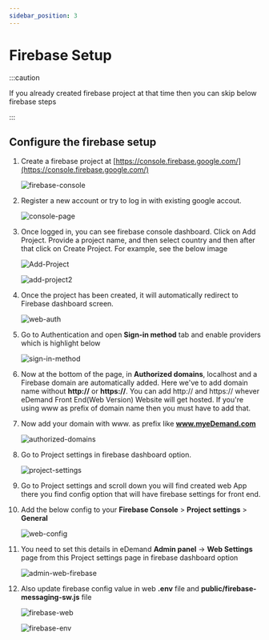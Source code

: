 ```yaml
---
sidebar_position: 3
---
```


# Firebase Setup

:::caution

If you already created firebase project at that time then you can skip below firebase steps

:::

## Configure the firebase setup

1. Create a firebase project at [https://console.firebase.google.com/](https://console.firebase.google.com/)

   ![firebase-console](../../static/img/firebase/firebase-console.png)

2. Register a new account or try to log in with existing google accout.

   ![console-page](../../static/img/firebase/console-page.png)

3. Once logged in, you can see firebase console dashboard. Click on Add Project. Provide a project name, and then select country and then after that click on Create Project. For example, see the below image

   ![Add-Project](../../static/img/firebase/Add-Project.png)

   ![add-project2](../../static/img/firebase/add-project2.png)

4. Once the project has been created, it will automatically redirect to Firebase dashboard screen.

   ![web-auth](../../static/img/firebase/web-auth.png)

5. Go to Authentication and open **Sign-in method** tab and enable providers which is highlight below

   ![sign-in-method](../../static/img/firebase/sigin-method.png)

6. Now at the bottom of the page, in **Authorized domains**, localhost and a Firebase domain are automatically added. Here we've to add domain name without **http://** or **https://**. You can add http:// and https:// whever eDemand Front End(Web Version) Website will get hosted. If you're using www as prefix of domain name then you must have to add that.

7. Now add your domain with www. as prefix like **www.myeDemand.com**

   ![authorized-domains](../../static/img/firebase/authorized-domains.png)

8. Go to Project settings in firebase dashboard option.

   ![project-settings](../../static/img/firebase/project-settings.png)

9. Go to Project settings and scroll down you will find created web App there you find config option that will have firebase settings for front end.

10. Add the below config to your **Firebase Console** > **Project settings** > **General**

    ![web-config](../../static/img/firebase/web-config.png)

11. You need to set this details in eDemand **Admin panel** -> **Web Settings** page from this Project settings page in firebase dashboard option

    ![admin-web-firebase](../../static/img/firebase/admin-web-firebase.png)

12. Also update firebase config value in web **.env** file and **public/firebase-messaging-sw.js** file

    ![firebase-web](../../static/img/web/firebase_config.png)

    ![firebase-env](../../static/img/web/firebase_messaging.png)